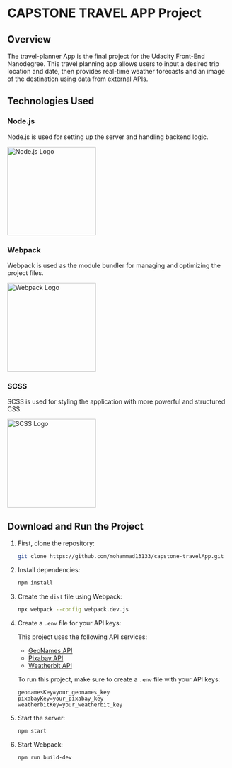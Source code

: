 # CAPSTONE TRAVEL APP Project

## Overview

The travel-planner App is the final project for the Udacity Front-End Nanodegree. This travel planning app allows users to input a desired trip location and date, then provides real-time weather forecasts and an image of the destination using data from external APIs.

## Technologies Used

### Node.js

Node.js is used for setting up the server and handling backend logic.

<img src="https://upload.wikimedia.org/wikipedia/commons/d/d9/Node.js_logo.svg" alt="Node.js Logo" width="200"/>

### Webpack

Webpack is used as the module bundler for managing and optimizing the project files.

<img src="https://upload.wikimedia.org/wikipedia/commons/9/94/Webpack.svg" alt="Webpack Logo" width="200"/>

### SCSS

SCSS is used for styling the application with more powerful and structured CSS.

<img src="https://upload.wikimedia.org/wikipedia/commons/9/96/Sass_Logo_Color.svg" alt="SCSS Logo" width="200"/>

## Download and Run the Project

1. First, clone the repository:

   ```bash
   git clone https://github.com/mohammad13133/capstone-travelApp.git
   ```

2. Install dependencies:

   ```bash
   npm install
   ```

3. Create the `dist` file using Webpack:

   ```bash
   npx webpack --config webpack.dev.js
   ```

4. Create a `.env` file for your API keys:

   This project uses the following API services:

   - [GeoNames API](http://www.geonames.org/)
   - [Pixabay API](https://pixabay.com/api/docs/)
   - [Weatherbit API](https://www.weatherbit.io/api)

   To run this project, make sure to create a `.env` file with your API keys:

   ```plaintext
   geonamesKey=your_geonames_key
   pixabayKey=your_pixabay_key
   weatherbitKey=your_weatherbit_key
   ```

5. Start the server:

   ```bash
   npm start
   ```

6. Start Webpack:

   ```bash
   npm run build-dev
   ```
